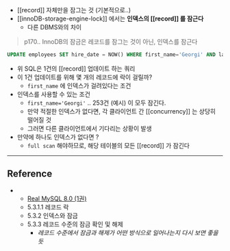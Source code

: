 - [[record]] 자체만을 잠그는 것 (기본적으로..)
- [[innoDB-storage-engine-lock]] 에서는 **인덱스의 [[record]] 를 잠근다**
	- 다른 DBMS와의 차이

> p170.. InnoDB의 잠금은 레코드를 잠그는 것이 아닌, 인덱스를 잠근다

```sql
UPDATE employees SET hire_date = NOW() WHERE first_name='Georgi' AND last_name='Klassen';
```
- 위 SQL은 1건의 [[record]] 업데이트 하는 쿼리
- 이 1건 업데이트를 위해 몇 개의 레코드에 락이 걸릴까?
	- `first_name` 에 인덱스가 걸려있다는 조건
- 인덱스를 사용할 수 있는 조건
	- `first_name='Georgi'` .. 253건 (예시) 이 모두 잠긴다.
	- 만약 적절한 인덱스가 없다면, 각 클라이언트 간 [[concurrency]] 는 상당히 떨어질 것
	- 그러면 다른 클라이언트에서 기다리는 상황이 발생
- 만약에 하나도 인덱스가 없다면 ?
	- `full scan` 해야하므로, 해당 테이블의 모든 [[record]] 가 잠긴다

---
## Reference
 - - [Real MySQL 8.0 (1권)](https://product.kyobobook.co.kr/detail/S000001766482)
	- 5.3.1.1 레코드 락
	- 5.3.2 인덱스와 잠금
	- 5.3.3 레코드 수준의 잠금 확인 및 해제 
		- *레코드 수준에서 잠금과 해제가 어떤 방식으로 일어나는지 다시 보면 좋을듯*